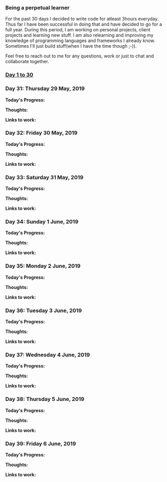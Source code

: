 ### Being a perpetual learner

For the past 30 days I decided to write code for atleast 3hours everyday. 
Thus far I have been successful in doing that and have decided to go for a full year. 
During this period, I am working on personal projects, client projects and learning new stuff.
I am also relearning and improving my knowledge of programming languages and frameworks I already know.
Sometimes I'll just build stuff(when I have the time though ;-)).

Feel free to reach out to me for any questions, work or just to chat and collaborate together.

### [Day 1 to 30](https://github.com/DanCarl857/code-journey/blob/master/archive/day1to30.md)

### Day 31: Thursday 29 May, 2019

**Today's Progress:**

**Thoughts:**

**Links to work:**

### Day 32: Friday 30 May, 2019

**Today's Progress:**

**Thoughts:**

**Links to work:**

### Day 33: Saturday 31 May, 2019

**Today's Progress:**

**Thoughts:**

**Links to work:**

### Day 34: Sunday 1 June, 2019

**Today's Progress:**

**Thoughts:**

**Links to work:**

### Day 35: Monday 2 June, 2019

**Today's Progress:**

**Thoughts:**

**Links to work:**

### Day 36: Tuesday 3 June, 2019

**Today's Progress:**

**Thoughts:**

**Links to work:**

### Day 37: Wednesday 4 June, 2019

**Today's Progress:**

**Thoughts:**

**Links to work:**

### Day 38: Thursday 5 June, 2019

**Today's Progress:**

**Thoughts:**

**Links to work:**

### Day 39: Friday 6 June, 2019

**Today's Progress:**

**Thoughts:**

**Links to work:**